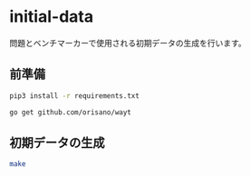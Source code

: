 # initial-data

問題とベンチマーカーで使用される初期データの生成を行います。

## 前準備

```sh
pip3 install -r requirements.txt
```

```sh
go get github.com/orisano/wayt
```

## 初期データの生成

```sh
make
```
